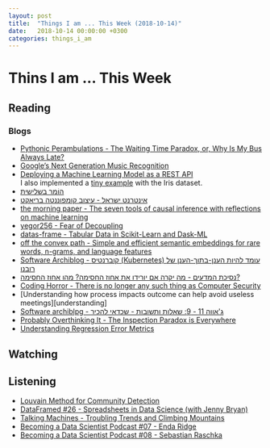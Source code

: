 ```yaml
---
layout: post
title:  "Things I am ... This Week (2018-10-14)"
date:   2018-10-14 00:00:00 +0300
categories: things_i_am
---
```


# Thins I am ... This Week  

## Reading  

### Blogs

- [Pythonic Perambulations - The Waiting Time Paradox, or, Why Is My Bus Always Late?][pp1]
- [Google’s Next Generation Music Recognition][gl1]
- [Deploying a Machine Learning Model as a REST API][flaskrestml]  
  I also implemented a [tiny example][nadi1] with the Iris dataset.
- [הוֹמר בשלישית][homer]
- [אינטרנט ישראל - עיצוב קומפוננטה בריאקט][iil1]
- [the morning paper - The seven tools of causal inference with reflections on machine learning][mp1]
- [yegor256 - Fear of Decoupling][yegor1]
- [datas-frame - Tabular Data in Scikit-Learn and Dask-ML][daskml1]
- [off the convex path - Simple and efficient semantic embeddings for rare words, n-grams, and language features][oc1]
- [Software Archiblog - קוברנטיס (Kubernetes) עומד להיות הענן-בתוך-הענן של רובנו][sa1]
- [נסיכת המדעים - מה יקרה אם יורידו את אחוז החסימה? מהו אחוז החסימה?][sp1]
- [Coding Horror - There is no longer any such thing as Computer Security][co1]
- [Understanding how process impacts outcome can help avoid useless meetings][understanding]
- [Software archiblpg - ג'אווה 11 - 9: שאלות ותשובות - שכדאי להכיר][swa1]
- [Probably Overthinking It - The Inspection Paradox is Everywhere][po1]
- [Understanding Regression Error Metrics][dq1]

## Watching  

## Listening  

- [Louvain Method for Community Detection][ds1]
- [DataFramed #26 - Spreadsheets in Data Science (with Jenny Bryan)][df1]
- [Talking Machines - Troubling Trends and Climbing Mountains][tm1]
- [Becoming a Data Scientist Podcast #07 - Enda Ridge][bds1]
- [Becoming a Data Scientist Podcast #08 - Sebastian Raschka][bds2]

[pp1]:http://jakevdp.github.io/blog/2018/09/13/waiting-time-paradox/
[gl1]:https://ai.googleblog.com/2018/09/googles-next-generation-music.html
[flaskrestml]:https://towardsdatascience.com/deploying-a-machine-learning-model-as-a-rest-api-4a03b865c166
[homer]:https://www.hayadan.org.il/homer-at-the-power-of-3-1509181
[nadi1]:https://github.com/nyutal/flaskRestML
[iil1]:https://internet-israel.com/%D7%9E%D7%93%D7%A8%D7%99%D7%9B%D7%99%D7%9D/react/%D7%A8%D7%99%D7%90%D7%A7%D7%98-%D7%A2%D7%99%D7%A6%D7%95%D7%91-%D7%A7%D7%95%D7%9E%D7%A4%D7%95%D7%A0%D7%A0%D7%98%D7%94/
[mp1]:https://blog.acolyer.org/2018/09/17/the-seven-tools-of-causal-inference-with-reflections-on-machine-learning/
[yegor1]:https://www.yegor256.com/2018/09/18/fear-of-coupling.html
[daskml1]:https://tomaugspurger.github.io/sklearn-dask-tabular.html
[oc1]:http://www.offconvex.org/2018/09/18/alacarte/
[sa1]:http://www.softwarearchiblog.com/2018/09/kubernetes.html
[sp1]:http://www.sci-princess.info/archives/3122
[co1]:https://blog.codinghorror.com/there-is-no-longer-any-such-thing-as-computer-security/
[understaing]:https://qz.com/work/1389468/how-to-run-an-effective-meeting-avoid-process-performances/
[swa1]:http://www.softwarearchiblog.com/2018/09/Java9-11.html
[po1]:http://allendowney.blogspot.com/2015/08/the-inspection-paradox-is-everywhere.html
[dq1]:https://www.dataquest.io/blog/understanding-regression-error-metrics/
[ds1]:http://dataskeptic.com/blog/episodes/2018/louvain-method-for-community-detection
[df1]:https://www.datacamp.com/community/podcast/spreadsheets-data-science
[tm1]:https://www.thetalkingmachines.com/episodes/troubling-trends-and-climbing-mountains
[bds1]:https://www.becomingadatascientist.com/2016/03/15/becoming-a-data-scientist-podcast-episode-07-enda-ridge/
[bds2]:https://www.becomingadatascientist.com/2016/03/28/becoming-a-data-scientist-podcast-episode-08-sebastian-raschka/